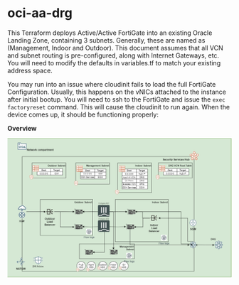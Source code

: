 # oci-aa-drg

This Terraform deploys Active/Active FortiGate into an existing Oracle Landing Zone, containing 3 subnets.  Generally, these are named as (Management, Indoor and Outdoor).  This document assumes that all VCN and subnet routing is pre-configured, along with Internet Gateways, etc.  You will need to modify the defaults in variables.tf to match your existing address space.

You may run into an issue where cloudinit fails to load the full FortiGate Configuration.  Usually, this happens on the vNICs attached to the instance after initial bootup.  You will need to ssh to the FortiGate and issue the ```exec factoryreset``` command.  This will cause the cloudinit to run again.  When the device comes up, it should be functioning properly:


**Overview**

![overview](Images/lz-diagram.png)

